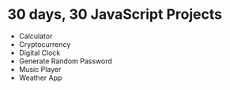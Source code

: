 # 30 days, 30 JavaScript Projects

*  Calculator
*  Cryptocurrency
*  Digital Clock
*  Generate Random Password
*  Music Player
*  Weather App
